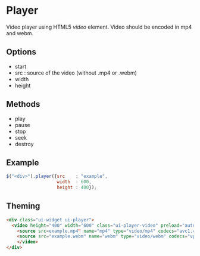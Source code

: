 # Player

Video player using HTML5 *video* element. Video should be encoded in mp4 and webm.

## Options

* start
* src   : source of the video (without .mp4 or .webm)
* width
* height

## Methods

* play
* pause
* stop
* seek
* destroy

## Example

```javascript
$("<div>").player({src    : "example",
                   width  : 600,
                   height : 400});
```

## Theming

```html
<div class="ui-widget ui-player">
  <video height="400" width="600" class="ui-player-video" preload="auto" tabindex="0">
    <source src=example.mp4" name="mp4" type="video/mp4" codecs="avc1.42E01E, mp4a.40.2" />
    <source src="example.webm" name="webm" type="video/webm" codecs="vp8, vorbis" />
    </video>
</div>
```
